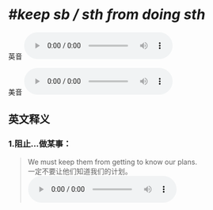 # ***\#keep sb / sth from doing sth*** 
英音
<audio src="./media/keep sb from doing sth1_AAC.aac" controls="controls"></audio>

美音
<audio src="./media/keep sb from doing sth2_AAC.aac" controls="controls"></audio>



  

英文释义
---
### 1.**阻止…做某事：**  

 > We must keep them from getting to know our plans.  
 > 一定不要让他们知道我们的计划。    
<audio src="./media/keep-10.aac" controls="controls"></audio>


